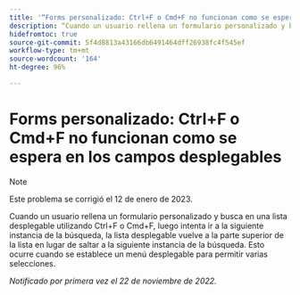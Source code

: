```yaml
---
title: '“Forms personalizado: Ctrl+F o Cmd+F no funcionan como se espera en los campos desplegables”'
description: “Cuando un usuario rellena un formulario personalizado y busca en una lista desplegable utilizando Ctrl+F o Cmd+F, luego intenta ir a la siguiente instancia de esa búsqueda, la lista desplegable vuelve a la parte superior de la lista en lugar de saltar a la siguiente instancia de la búsqueda. Esto ocurre cuando se establece un menú desplegable para permitir varias selecciones.
hidefromtoc: true
source-git-commit: 5f4d8813a43166db6491464dff26938fc4f545ef
workflow-type: tm+mt
source-wordcount: '164'
ht-degree: 96%

---
```



# Forms personalizado: Ctrl+F o Cmd+F no funcionan como se espera en los campos desplegables

>[!NOTE]
>
>Este problema se corrigió el 12 de enero de 2023.

Cuando un usuario rellena un formulario personalizado y busca en una lista desplegable utilizando Ctrl+F o Cmd+F, luego intenta ir a la siguiente instancia de la búsqueda, la lista desplegable vuelve a la parte superior de la lista en lugar de saltar a la siguiente instancia de la búsqueda. Esto ocurre cuando se establece un menú desplegable para permitir varias selecciones.

_Notificado por primera vez el 22 de noviembre de 2022._

